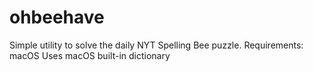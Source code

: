 # ohbeehave
Simple utility to solve the daily NYT Spelling Bee puzzle.
Requirements: macOS
Uses macOS built-in dictionary
